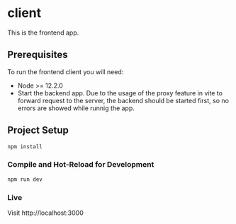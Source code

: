 # client

This is the frontend app.

## Prerequisites
To run the frontend client you will need:
- Node >= 12.2.0
- Start the backend app. Due to the usage of the proxy feature in vite to forward request to the server, the backend should be started first, so no errors are showed while runnig the app.

## Project Setup

```sh
npm install
```

### Compile and Hot-Reload for Development

```sh
npm run dev
```

### Live
Visit http://localhost:3000